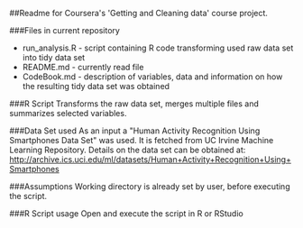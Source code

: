 ##Readme for Coursera's 'Getting and Cleaning data' course project.

###Files in current repository
* run_analysis.R - script containing R code transforming used raw data set into tidy data set
* README.md - currently read file
* CodeBook.md - description  of variables, data and information on how the resulting tidy data set was obtained

###R Script 
Transforms the raw data set, merges multiple files and summarizes selected variables.

###Data Set used
As an input a "Human Activity Recognition Using Smartphones Data Set" was used. It is fetched from UC Irvine Machine Learning Repository.
Details on the data set can be obtained at: 
http://archive.ics.uci.edu/ml/datasets/Human+Activity+Recognition+Using+Smartphones

###Assumptions
Working directory is already set by user, before executing the script.

###R Script usage
Open and execute the script in R or RStudio 

